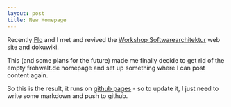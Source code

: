 ```yaml
---
layout: post
title: New Homepage
---
```


Recently [Flo](http://florian.sesser.at/) and I met and revived the
[Workshop Softwarearchitektur](https://workshop-softwarearchitektur.de) web site and dokuwiki.

This (and some plans for the future) made me finally decide to get rid of the empty frohwalt.de homepage
and set up something where I can post content again.

So this is the result, it runs on [github pages](https://pages.github.com/) - so to update it, I just need to
write some markdown and push to github.


